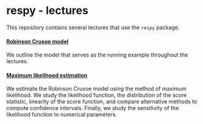 # respy - lectures

This repository contains several lectures that use the ``respy`` package.

#### [Robinson Crusoe model](https://nbviewer.jupyter.org/github/OpenSourceEconomics/respy-lectures/blob/master/lectures/00_robinson_economy/notebook.ipynb)

We outline the model that serves as the running example throughout the lectures.

#### [Maximum likelihood estimation](https://nbviewer.jupyter.org/github/OpenSourceEconomics/respy-lectures/blob/master/lectures/01_maximum_likelihood/notebook.ipynb)

We estimate the Robinson Crusoe model using the method of maximum likelihood. We study the likelihood function, the distribution of the score statistic, linearity of the score function, and compare alternative methods to compute confidence intervals. Finally, we study the sensitivity of the likelihood function to numerical parameters.
